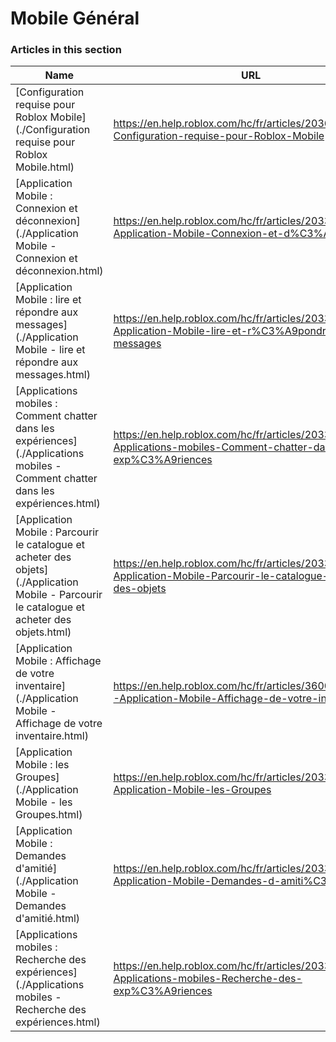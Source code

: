 # Mobile Général  
### Articles in this section
Name|URL
-|-
[Configuration requise pour Roblox Mobile](./Configuration requise pour Roblox Mobile.html) |https://en.help.roblox.com/hc/fr/articles/203625474-Configuration-requise-pour-Roblox-Mobile
[Application Mobile : Connexion et déconnexion](./Application Mobile - Connexion et déconnexion.html) |https://en.help.roblox.com/hc/fr/articles/203313450-Application-Mobile-Connexion-et-d%C3%A9connexion
[Application Mobile : lire et répondre aux messages](./Application Mobile - lire et répondre aux messages.html) |https://en.help.roblox.com/hc/fr/articles/203313550-Application-Mobile-lire-et-r%C3%A9pondre-aux-messages
[Applications mobiles : Comment chatter dans les expériences](./Applications mobiles - Comment chatter dans les expériences.html) |https://en.help.roblox.com/hc/fr/articles/203313520-Applications-mobiles-Comment-chatter-dans-les-exp%C3%A9riences
[Application Mobile : Parcourir le catalogue et acheter des objets](./Application Mobile - Parcourir le catalogue et acheter des objets.html) |https://en.help.roblox.com/hc/fr/articles/203313500-Application-Mobile-Parcourir-le-catalogue-et-acheter-des-objets
[Application Mobile : Affichage de votre inventaire](./Application Mobile - Affichage de votre inventaire.html) |https://en.help.roblox.com/hc/fr/articles/360000344426-Application-Mobile-Affichage-de-votre-inventaire
[Application Mobile : les Groupes](./Application Mobile - les Groupes.html) |https://en.help.roblox.com/hc/fr/articles/203313490-Application-Mobile-les-Groupes
[Application Mobile : Demandes d'amitié](./Application Mobile - Demandes d'amitié.html) |https://en.help.roblox.com/hc/fr/articles/203313480-Application-Mobile-Demandes-d-amiti%C3%A9
[Applications mobiles : Recherche des expériences](./Applications mobiles - Recherche des expériences.html) |https://en.help.roblox.com/hc/fr/articles/203313460-Applications-mobiles-Recherche-des-exp%C3%A9riences
